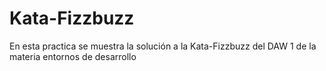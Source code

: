 # Kata-Fizzbuzz

En esta practica se muestra la solución a la Kata-Fizzbuzz del DAW 1 de la materia entornos de desarrollo

